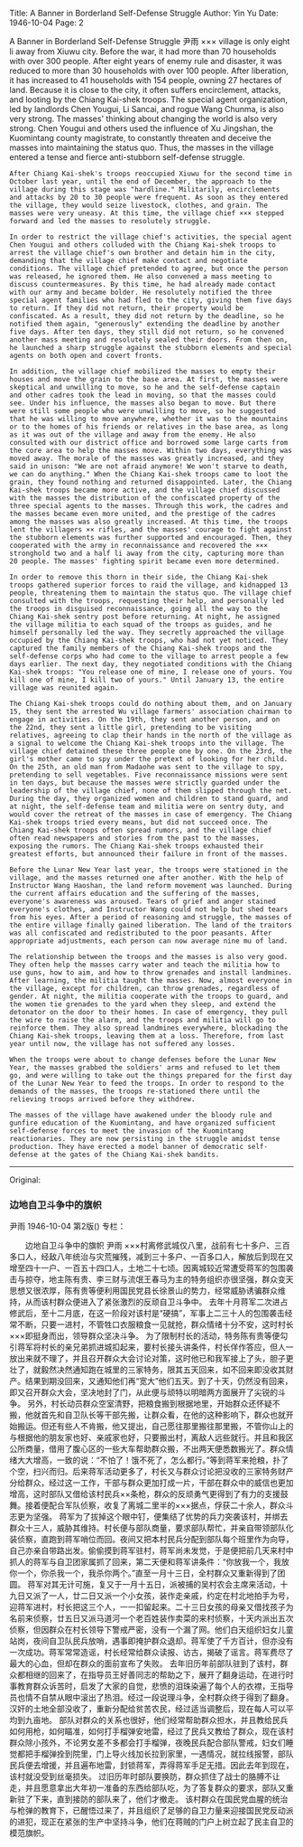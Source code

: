 Title: A Banner in Borderland Self-Defense Struggle
Author: Yin Yu
Date: 1946-10-04
Page: 2

A Banner in Borderland Self-Defense Struggle
    尹雨
    ××× village is only eight li away from Xiuwu city. Before the war, it had more than 70 households with over 300 people. After eight years of enemy rule and disaster, it was reduced to more than 30 households with over 100 people. After liberation, it has increased to 41 households with 154 people, owning 27 hectares of land. Because it is close to the city, it often suffers encirclement, attacks, and looting by the Chiang Kai-shek troops. The special agent organization, led by landlords Chen Yougui, Li Sancai, and rogue Wang Chunma, is also very strong. The masses' thinking about changing the world is also very strong. Chen Yougui and others used the influence of Xu Jingshan, the Kuomintang county magistrate, to constantly threaten and deceive the masses into maintaining the status quo. Thus, the masses in the village entered a tense and fierce anti-stubborn self-defense struggle.

    After Chiang Kai-shek's troops reoccupied Xiuwu for the second time in October last year, until the end of December, the approach to the village during this stage was "hardline." Militarily, encirclements and attacks by 20 to 30 people were frequent. As soon as they entered the village, they would seize livestock, clothes, and grain. The masses were very uneasy. At this time, the village chief ××× stepped forward and led the masses to resolutely struggle.

    In order to restrict the village chief's activities, the special agent Chen Yougui and others colluded with the Chiang Kai-shek troops to arrest the village chief's own brother and detain him in the city, demanding that the village chief make contact and negotiate conditions. The village chief pretended to agree, but once the person was released, he ignored them. He also convened a mass meeting to discuss countermeasures. By this time, he had already made contact with our army and became bolder. He resolutely notified the three special agent families who had fled to the city, giving them five days to return. If they did not return, their property would be confiscated. As a result, they did not return by the deadline, so he notified them again, "generously" extending the deadline by another five days. After ten days, they still did not return, so he convened another mass meeting and resolutely sealed their doors. From then on, he launched a sharp struggle against the stubborn elements and special agents on both open and covert fronts.

    In addition, the village chief mobilized the masses to empty their houses and move the grain to the base area. At first, the masses were skeptical and unwilling to move, so he and the self-defense captain and other cadres took the lead in moving, so that the masses could see. Under his influence, the masses also began to move. But there were still some people who were unwilling to move, so he suggested that he was willing to move anywhere, whether it was to the mountains or to the homes of his friends or relatives in the base area, as long as it was out of the village and away from the enemy. He also consulted with our district office and borrowed some large carts from the core area to help the masses move. Within two days, everything was moved away. The morale of the masses was greatly increased, and they said in unison: "We are not afraid anymore! We won't starve to death, we can do anything." When the Chiang Kai-shek troops came to loot the grain, they found nothing and returned disappointed. Later, the Chiang Kai-shek troops became more active, and the village chief discussed with the masses the distribution of the confiscated property of the three special agents to the masses. Through this work, the cadres and the masses became even more united, and the prestige of the cadres among the masses was also greatly increased. At this time, the troops lent the villagers ×× rifles, and the masses' courage to fight against the stubborn elements was further supported and encouraged. Then, they cooperated with the army in reconnaissance and recovered the ××× stronghold two and a half li away from the city, capturing more than 20 people. The masses' fighting spirit became even more determined.

    In order to remove this thorn in their side, the Chiang Kai-shek troops gathered superior forces to raid the village, and kidnapped 13 people, threatening them to maintain the status quo. The village chief consulted with the troops, requesting their help, and personally led the troops in disguised reconnaissance, going all the way to the Chiang Kai-shek sentry post before returning. At night, he assigned the village militia to each squad of the troops as guides, and he himself personally led the way. They secretly approached the village occupied by the Chiang Kai-shek troops, who had not yet noticed. They captured the family members of the Chiang Kai-shek troops and the self-defense corps who had come to the village to arrest people a few days earlier. The next day, they negotiated conditions with the Chiang Kai-shek troops: "You release one of mine, I release one of yours. You kill one of mine, I kill two of yours." Until January 13, the entire village was reunited again.

    The Chiang Kai-shek troops could do nothing about them, and on January 15, they sent the arrested Wu village farmers' association chairman to engage in activities. On the 19th, they sent another person, and on the 22nd, they sent a little girl, pretending to be visiting relatives, agreeing to clap their hands in the north of the village as a signal to welcome the Chiang Kai-shek troops into the village. The village chief detained these three people one by one. On the 23rd, the girl's mother came to spy under the pretext of looking for her child. On the 25th, an old man from Madaohe was sent to the village to spy, pretending to sell vegetables. Five reconnaissance missions were sent in ten days, but because the masses were strictly guarded under the leadership of the village chief, none of them slipped through the net. During the day, they organized women and children to stand guard, and at night, the self-defense team and militia were on sentry duty, and would cover the retreat of the masses in case of emergency. The Chiang Kai-shek troops tried every means, but did not succeed once. The Chiang Kai-shek troops often spread rumors, and the village chief often read newspapers and stories from the past to the masses, exposing the rumors. The Chiang Kai-shek troops exhausted their greatest efforts, but announced their failure in front of the masses.

    Before the Lunar New Year last year, the troops were stationed in the village, and the masses returned one after another. With the help of Instructor Wang Haoshan, the land reform movement was launched. During the current affairs education and the suffering of the masses, everyone's awareness was aroused. Tears of grief and anger stained everyone's clothes, and Instructor Wang could not help but shed tears from his eyes. After a period of reasoning and struggle, the masses of the entire village finally gained liberation. The land of the traitors was all confiscated and redistributed to the poor peasants. After appropriate adjustments, each person can now average nine mu of land.

    The relationship between the troops and the masses is also very good. They often help the masses carry water and teach the militia how to use guns, how to aim, and how to throw grenades and install landmines. After learning, the militia taught the masses. Now, almost everyone in the village, except for children, can throw grenades, regardless of gender. At night, the militia cooperate with the troops to guard, and the women tie grenades to the yard when they sleep, and extend the detonator on the door to their homes. In case of emergency, they pull the wire to raise the alarm, and the troops and militia will go to reinforce them. They also spread landmines everywhere, blockading the Chiang Kai-shek troops, leaving them at a loss. Therefore, from last year until now, the village has not suffered any losses.

    When the troops were about to change defenses before the Lunar New Year, the masses grabbed the soldiers' arms and refused to let them go, and were willing to take out the things prepared for the first day of the Lunar New Year to feed the troops. In order to respond to the demands of the masses, the troops re-stationed there until the relieving troops arrived before they withdrew.

    The masses of the village have awakened under the bloody rule and gunfire education of the Kuomintang, and have organized sufficient self-defense forces to meet the invasion of the Kuomintang reactionaries. They are now persisting in the struggle amidst tense production. They have erected a model banner of democratic self-defense at the gates of the Chiang Kai-shek bandits.



<hr /> 

Original: 


### 边地自卫斗争中的旗帜
尹雨
1946-10-04
第2版()
专栏：

　　边地自卫斗争中的旗帜
    尹雨
    ×××村离修武城仅八里，战前有七十多户、三百多口人，经敌八年统治与灾荒摧残，减到三十多户、一百多口人，解放后到现在又增至四十一户、一百五十四口人，土地二十七顷。因离城较近常遭受蒋军的包围袭击与掠夺，地主陈有贵、李三财与流氓王春马为主的特务组织亦很坚强，群众变天思想又很浓厚，陈有贵等便利用国民党县长徐景山的势力，经常威胁诱骗群众维持，从而该村群众便进入了紧张激烈的反顽自卫斗争中。
    去年十月蒋军二次进占修武后，至十二月底，在这一阶段对该村是“硬搞”，军事上二三十人的包围袭击经常不断，只要一进村，不管牲口衣服粮食一见就抢，群众情绪十分不安，这时村长×××即挺身而出，领导群众坚决斗争。
    为了限制村长的活动，特务陈有贵等便勾引蒋军将村长的亲兄弟抓进城扣起来，要村长接头讲条件，村长佯作答应，但人一放出来就不理了，并且召开群众大会讨论对策，这时他已和我军接上了头，胆子更壮了，就毅然决然通知跑在城里的三家特务，限其五天回来，如不回来即没收其财产。结果到期没回来，又通知他们再“宽大”他们五天。到了十天，仍然没有回来，即又召开群众大会，坚决地封了门，从此便与顽特以明暗两方面展开了尖锐的斗争。
    另外，村长动员群众空室清野，把粮食搬到根据地里，开始群众还怀疑不搬，他就首先和自卫队长等干部先搬，让群众看，在他的这种影响下，群众也就开始搬运。但还有些人不肯搬，他又提出，自己愿往那里搬往那里搬，不管你山上的与根据他的朋友家也好、亲戚家也好，只要搬出村，离敌人远些就行。并且和我区公所商量，借用了腹心区的一些大车帮助群众搬，不出两天便悉数搬光了。群众情绪大大增高，一致的说：“不怕了！饿不死了，怎么都行。”等到蒋军来抢粮，扑了个空，扫兴而归。后来蒋军活动更多了，村长又与群众讨论把没收的三家特务财产分给群众，经过这一工作，干部与群众更加打成一片，干部在群众中的威信也更加增高，这时部队又借给该村民兵××条枪，群众的反顽勇气更得到了有力的支援鼓舞。接着便配合军队侦察，收复了离城二里半的×××据点，俘获二十余人，群众斗志更为坚强。
    蒋军为了拔掉这个眼中钉，便集结了优势的兵力突袭该村，并绑去群众十三人，威胁其维持。村长便与部队商量，要求部队帮忙，并亲自带领部队化装侦察，直跑到蒋军哨位而回。夜间又把本村民兵分配到部队每个班里作为向导，自己亦亲自带路出发。偷偷摸到蒋军驻村，蒋军尚未发觉，于是便把前几天来村中抓人的蒋军与自卫团家属抓了回来，第二天便和蒋军讲条件：“你放我一个，我放你一个，你杀我一个，我杀你两个。”直至一月十三日，全村群众又重新得到了团圆。
    蒋军对其无计可施，复又于一月十五日，派被捕的吴村农会主席来活动，十九日又派了一人，廿二日又派一个小女孩，装作走亲戚，约定在村北地拍手为号，迎蒋军进村，村长把这三个人，一一扣留起来。二十三日女孩的母亲又借找孩子为名前来侦察，廿五日又派马道河一个老百姓装作卖菜的来村侦察，十天内派出五次侦察，但因群众在村长领导下警戒严密，没有一个漏了网。他们白天组织妇女儿童站岗，夜间自卫队民兵放哨，遇事即掩护群众退却。蒋军使了千方百计，但亦没有一次成功。蒋军常常造谣，村长经常给群众读报、访古，揭破了谣言。蒋军费尽了最大的心血，但却在群众的面前宣布了失败。
    去年旧历年前部队驻到了该村，群众都相继的回来了，在指导员王好善同志的帮助之下，展开了翻身运动，在进行时事教育群众诉苦时，启发了大家的自觉，悲愤的泪珠染遍了每个人的衣襟，王指导员也情不自禁从眼中滚出了热泪。经过一段说理斗争，全村群众终于得到了翻身。汉奸的土地全部没收了，重新分配给贫苦农民，经过适当调整后，现在每人可以平均到九亩地。
    部队对群众的关系也很好，他们经常帮助群众担水，并且教给民兵如何用枪，如何瞄准，如何打手榴弹安地雷，经过了民兵又教给了群众，现在该村群众除小孩外，不论男女差不多都会打手榴弹，夜晚民兵配合部队警戒，妇女们睡觉都把手榴弹拴到院里，门上导火线加长拉到家里，一遇情况，就拉线报警，部队民兵便去增援，并且遍布地雷，封锁蒋军，弄得蒋军手足无措。因此去年到现在，该村就没受到丝毫损失。
    过旧历年时部队要换防，群众抓住了战士的胳膊不让走，并且愿意拿出大年初一准备的东西给部队吃，为了答复群众的要求，部队又重新驻了下来，直到接防的部队来了，他们才撤走。
    该村群众在国民党血腥的统治与枪弹的教育下，已醒悟过来了，并且组织了足够的自卫力量来迎接国民党反动派的进犯，现正在紧张的生产中坚持斗争，他们在蒋贼的门户上树立起了民主自卫的模范旗帜。
